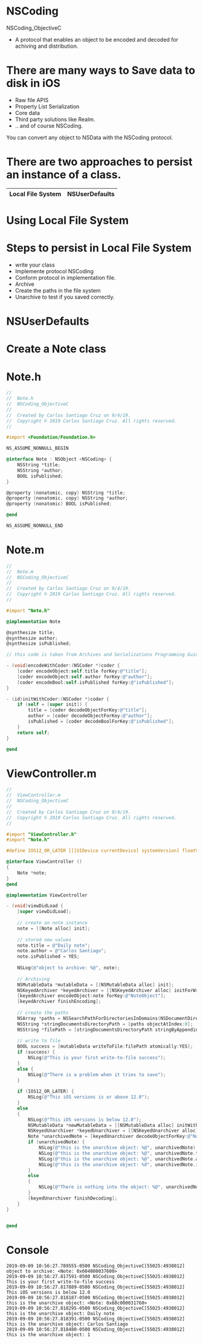 # NSCoding

NSCoding_ObjectiveC

- A protocol that enables an object to be encoded and decoded for achiving and distribution.

# There are many ways to Save data to disk in iOS

- Raw file APIS
- Property List Serialization
- Core data
- Third party solutions like Realm.
- .. and of course NSCoding.

You can convert any object to NSData with the NSCoding protocol.

# There are two approaches to persist an instance of a class.

| Local File System   |      NSUserDefaults      |  
|---------------------|:------------------------:|
    

# Using Local File System

# Steps to persist in Local File System

- write your class
- Implemente protocol NSCoding
- Conform protocol in implementation file.
- Archive
- Create the paths in the file system
- Unarchive to test if you saved correctly.

# NSUserDefaults

# Create a Note class

# Note.h

``` objective-c
//
//  Note.h
//  NSCoding_ObjectiveC
//
//  Created by Carlos Santiago Cruz on 9/4/19.
//  Copyright © 2019 Carlos Santiago Cruz. All rights reserved.
//

#import <Foundation/Foundation.h>

NS_ASSUME_NONNULL_BEGIN

@interface Note : NSObject <NSCoding> {
    NSString *title;
    NSString *author;
    BOOL isPublished;
}

@property (nonatomic, copy) NSString *title;
@property (nonatomic, copy) NSString *author;
@property (nonatomic) BOOL isPublished;

@end

NS_ASSUME_NONNULL_END
```

# Note.m

``` objective-c
//
//  Note.m
//  NSCoding_ObjectiveC
//
//  Created by Carlos Santiago Cruz on 9/4/19.
//  Copyright © 2019 Carlos Santiago Cruz. All rights reserved.
//

#import "Note.h"

@implementation Note

@synthesize title;
@synthesize author;
@synthesize isPublished;

// this code is taken from Archives and Serializations Programming Guide, it works !

- (void)encodeWithCoder:(NSCoder *)coder {
    [coder encodeObject:self.title forKey:@"title"];
    [coder encodeObject:self.author forKey:@"author"];
    [coder encodeBool:self.isPublished forKey:@"isPublished"];
}

- (id)initWithCoder:(NSCoder *)coder {
    if (self = [super init]) {
        title = [coder decodeObjectForKey:@"title"];
        author = [coder decodeObjectForKey:@"author"];
        isPublished = [coder decodeBoolForKey:@"isPublished"];
    }
    return self;
}

@end
```


# ViewController.m

``` objective-c
//
//  ViewController.m
//  NSCoding_ObjectiveC
//
//  Created by Carlos Santiago Cruz on 9/4/19.
//  Copyright © 2019 Carlos Santiago Cruz. All rights reserved.
//

#import "ViewController.h"
#import "Note.h"

#define IOS12_OR_LATER [[[UIDevice currentDevice] systemVersion] floatValue] >= 12.0

@interface ViewController ()
{
    Note *note;
}
@end

@implementation ViewController

- (void)viewDidLoad {
    [super viewDidLoad];
    
    // create an note instance
    note = [[Note alloc] init];
    
    // stored new values
    note.title = @"Daily note";
    note.author = @"Carlos Santiago";
    note.isPublished = YES;
    
    NSLog(@"object to archive: %@", note);
    
    // Archiving
    NSMutableData *mutableData = [[NSMutableData alloc] init];
    NSKeyedArchiver *keyedArchiver = [[NSKeyedArchiver alloc] initForWritingWithMutableData:mutableData];
    [keyedArchiver encodeObject:note forKey:@"NoteObject"];
    [keyedArchiver finishEncoding];
    
    // create the paths
    NSArray *paths = NSSearchPathForDirectoriesInDomains(NSDocumentDirectory, NSUserDomainMask, YES);
    NSString *stringDocumentsDirectoryPath = [paths objectAtIndex:0];
    NSString *filePath = [stringDocumentsDirectoryPath stringByAppendingPathComponent:@"notes.plist"];
    
    // write to file
    BOOL success = [mutableData writeToFile:filePath atomically:YES];
    if (success) {
        NSLog(@"This is your first write-to-file success");
    }
    else {
        NSLog(@"There is a problem when it tries to save");
    }
    
    if (IOS12_OR_LATER) {
        NSLog(@"This iOS versions is or above 12.0");
    }
    else
    {
        NSLog(@"This iOS versions is below 12.0");
        NSMutableData *newMutableData = [[NSMutableData alloc] initWithContentsOfFile:filePath];
        NSKeyedUnarchiver *keyedUnarchiver = [[NSKeyedUnarchiver alloc] initForReadingWithData:newMutableData];
        Note *unarchivedNote = [keyedUnarchiver decodeObjectForKey:@"NoteObject"];
        if (unarchivedNote) {
            NSLog(@"this is the unarchive object: %@", unarchivedNote);
            NSLog(@"this is the unarchive object: %@", unarchivedNote.title);
            NSLog(@"this is the unarchive object: %@", unarchivedNote.author);
            NSLog(@"this is the unarchive object: %d", unarchivedNote.isPublished);
        }
        else
        {
            NSLog(@"There is nothing into the object: %@", unarchivedNote);
        }
        [keyedUnarchiver finishDecoding];
    }
}


@end
```

# Console

``` console
2019-09-09 10:56:27.789555-0500 NSCoding_ObjectiveC[55025:4938012] object to archive: <Note: 0x604000037600>
2019-09-09 10:56:27.817591-0500 NSCoding_ObjectiveC[55025:4938012] This is your first write-to-file success
2019-09-09 10:56:27.817889-0500 NSCoding_ObjectiveC[55025:4938012] This iOS versions is below 12.0
2019-09-09 10:56:27.818187-0500 NSCoding_ObjectiveC[55025:4938012] this is the unarchive object: <Note: 0x60c000031760>
2019-09-09 10:56:27.818295-0500 NSCoding_ObjectiveC[55025:4938012] this is the unarchive object: Daily note
2019-09-09 10:56:27.818391-0500 NSCoding_ObjectiveC[55025:4938012] this is the unarchive object: Carlos Santiago
2019-09-09 10:56:27.818480-0500 NSCoding_ObjectiveC[55025:4938012] this is the unarchive object: 1

```
